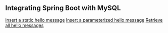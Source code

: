 ## Integrating Spring Boot with MySQL
[Insert a static hello message](http://cs5200-spring2018-gandhi.us-east-2.elasticbeanstalk.com/api/hello/insert)
[Insert a parameterized hello message](http://cs5200-spring2018-gandhi.us-east-2.elasticbeanstalk.com/api/hello/insert/Spring's%20the%20Best)
[Retrieve all hello messages](http://cs5200-spring2018-gandhi.us-east-2.elasticbeanstalk.com/api/hello/select/all)

